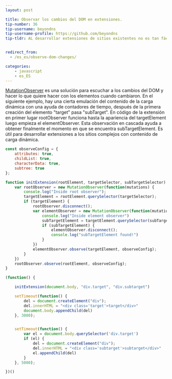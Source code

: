 ```yaml
---
layout: post

title: Observar los cambios del DOM en extensiones.
tip-number: 36
tip-username: beyondns
tip-username-profile: https://github.com/beyondns
tip-tldr: AL desarrollar extensiones de sitios existentes no es tan fácil interactuar con el DOM a causa de la moderna dinamica de javascript.


redirect_from:
  - /es_es/observe-dom-changes/

categories:
    - javascript
    - es_ES
---
```

[MutationObserver](https://developer.mozilla.org/en/docs/Web/API/MutationObserver) es una solución para escuchar a los cambios del DOM y hacer lo que quiere hacer con los elementos cuando cambiaron. En el siguiente ejemplo, hay una cierta emulación del contenido de la carga dinámica con una ayuda de contadores de tiempo, después de la primera creación del elemento "target" pasa "subTarget".
En código de la extensión en primer lugar rootObserver funciona hasta la apariencia del targetElement luego empieza el elementObserver. Esta observación en cascada ayuda a obtener finalmente el momento en que se encuentra subTargetElement.
Es útil para desarrollar extensiones a los sitios complejos con contenido de carga dinámica.

```js
const observeConfig = {
    attributes: true,
    childList: true,
    characterData: true,
    subtree: true
};

function initExtension(rootElement, targetSelector, subTargetSelector) {
    var rootObserver = new MutationObserver(function(mutations) {
        console.log("Inside root observer");
        targetElement = rootElement.querySelector(targetSelector);
        if (targetElement) {
            rootObserver.disconnect();
            var elementObserver = new MutationObserver(function(mutations) {
                console.log("Inside element observer")
                subTargetElement = targetElement.querySelector(subTargetSelector);
                if (subTargetElement) {
                    elementObserver.disconnect();
                    console.log("subTargetElement found!")
                }
            })
            elementObserver.observe(targetElement, observeConfig);
        }
    })
    rootObserver.observe(rootElement, observeConfig);
}

(function() {

    initExtension(document.body, "div.target", "div.subtarget")

    setTimeout(function() {
        del = document.createElement("div");
        del.innerHTML = "<div class='target'>target</div>"
        document.body.appendChild(del)
    }, 3000);


    setTimeout(function() {
        var el = document.body.querySelector('div.target')
        if (el) {
            del = document.createElement("div");
            del.innerHTML = "<div class='subtarget'>subtarget</div>"
            el.appendChild(del)
        }
    }, 5000);

})()
```

